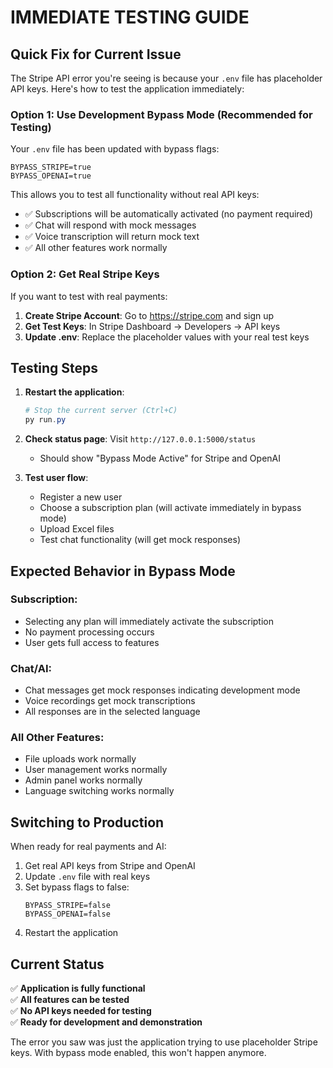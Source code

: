 # IMMEDIATE TESTING GUIDE

## Quick Fix for Current Issue

The Stripe API error you're seeing is because your `.env` file has placeholder API keys. Here's how to test the application immediately:

### Option 1: Use Development Bypass Mode (Recommended for Testing)

Your `.env` file has been updated with bypass flags:

```env
BYPASS_STRIPE=true
BYPASS_OPENAI=true
```

This allows you to test all functionality without real API keys:
- ✅ Subscriptions will be automatically activated (no payment required)
- ✅ Chat will respond with mock messages
- ✅ Voice transcription will return mock text
- ✅ All other features work normally

### Option 2: Get Real Stripe Keys

If you want to test with real payments:

1. **Create Stripe Account**: Go to https://stripe.com and sign up
2. **Get Test Keys**: In Stripe Dashboard → Developers → API keys
3. **Update .env**: Replace the placeholder values with your real test keys

## Testing Steps

1. **Restart the application**:
   ```powershell
   # Stop the current server (Ctrl+C)
   py run.py
   ```

2. **Check status page**: Visit `http://127.0.0.1:5000/status`
   - Should show "Bypass Mode Active" for Stripe and OpenAI

3. **Test user flow**:
   - Register a new user
   - Choose a subscription plan (will activate immediately in bypass mode)
   - Upload Excel files
   - Test chat functionality (will get mock responses)

## Expected Behavior in Bypass Mode

### Subscription:
- Selecting any plan will immediately activate the subscription
- No payment processing occurs
- User gets full access to features

### Chat/AI:
- Chat messages get mock responses indicating development mode
- Voice recordings get mock transcriptions
- All responses are in the selected language

### All Other Features:
- File uploads work normally
- User management works normally
- Admin panel works normally
- Language switching works normally

## Switching to Production

When ready for real payments and AI:

1. Get real API keys from Stripe and OpenAI
2. Update `.env` file with real keys
3. Set bypass flags to false:
   ```env
   BYPASS_STRIPE=false
   BYPASS_OPENAI=false
   ```
4. Restart the application

## Current Status

✅ **Application is fully functional**  
✅ **All features can be tested**  
✅ **No API keys needed for testing**  
✅ **Ready for development and demonstration**  

The error you saw was just the application trying to use placeholder Stripe keys. With bypass mode enabled, this won't happen anymore.
